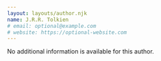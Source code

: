 ```yaml
---
layout: layouts/author.njk
name: J.R.R. Tolkien
# email: optional@example.com
# website: https://optional-website.com
---
```

No additional information is available for this author.
